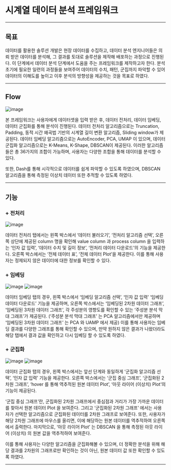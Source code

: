 # 시계열 데이터 분석 프레임워크

------------------------------

## 목표

  데이터를 활용한 솔루션 개발은 현장 데이터를 수집하고, 데이터 분석 엔지니어들은 의뢰 받은 데이터를 분석해, 그 결과를 토대로 솔루션을 제작해 배포하는 과정으로 진행된다. 이 단계에서 데이터 분석 단계에서 도움을 주는 프레임워크를 제작하고자 한다. 분석 초기에 필요한 일련의 과정들을 보여주어 데이터의 수치, 패턴, 군집까지 파악할 수 있어 데이터의 이해도를 높이고 이후 분석의 방향성을 제공하는 것을 목표로 하였다.
  
--------------------------------

## Flow

  ![image](https://user-images.githubusercontent.com/50603248/121654988-39b7e880-cad9-11eb-91f0-ff2214467256.png)
  
   본 프레임워크는 사용자에게 데이터셋을 입력 받은 후, 데이터 전처리, 데이터 임베딩, 데이터 군집화를 통해 분석이 진행된다.
 데이터 전처리 알고리즘으로는 Truncation, Padding, 동적 시간 왜곡법 기반의 시계열 길이 변환 알고리즘, Sliding window가 제공된다.
 데이터 임베딩 알고리즘으로는 AutoEncoder, PCA, UMAP 이 있으며, 데이터 군집화 알고리즘으로는 K-Means, K-Shape, DBSCAN이 제공된다.
 이러한 알고리즘들은 총 36가지의 조합이 가능하며, 사용자는 다양한 조합을 통해 데이터를 분석할 수 있다. 

 또한, Dash를 통해 시각적으로 데이터를 쉽게 파악할 수 있도록 하였으며, DBSCAN 알고리즘을 통해 측정된 이상치 데이터 또한 추적할 수 있도록 하였다. 
 
 ----------------------------
 
 ## 기능
 
 ### + 전처리
 
  ![image](https://user-images.githubusercontent.com/50603248/121655334-7daaed80-cad9-11eb-84b0-b1146389e30d.png)
  
  데이터 전처리 탭에서는 왼쪽 박스에서 ‘데이터 불러오기’, ‘전처리 알고리즘 선택’, 오른쪽 상단에
제공된 column 명을 확인해 value column 과 process column 을 입력하는 ‘인자 값 입력’, ‘데이터 수치 및 길이 정보’, ‘전처리 데이터 다운로드’의 기능을 제공한다.
오른쪽 박스에서는 ‘전체 데이터 표’, ‘전체 데이터 Plot’을 제공한다.
이를 통해 사용자는 정제되지 않은 데이터에 대한 정보를 확인할 수 있다.

### + 임베딩

  ![image](https://user-images.githubusercontent.com/50603248/121655453-97e4cb80-cad9-11eb-8ed7-8b43a1c7bc89.png)
  ![image](https://user-images.githubusercontent.com/50603248/121655486-9d421600-cad9-11eb-9851-084b288d641f.png)

  데이터 임베딩 탭의 경우, 왼쪽 박스에서 ‘임베딩 알고리즘 선택’, ‘인자 값 입력’ ‘임베딩 데이터 다운로드’ 기능을 제공하며, 오른쪽 박스에서는 ‘임베딩된 2차원 데이터 그래프’, ‘임베딩된 3차원 데이터 그래프’, 각 주성분의 영향도를 확인할 수 있는 ‘주성분 분석 막대 그래프’가 제공된다. 
(‘주성분 분석 막대 그래프’ 는 PCA 알고리즘에서만 제공하며 ‘임베딩된 3차원 데이터 그래프’ 는 PCA 와 UAMP 에서 제공)
 이를 통해 사용자는 임베딩 결과를 다양한 그래프를 통해 확인할 수 있으며, 만약 원하지 않은 결과가 나왔더라도 해당 탭에서 결과 값을 확인하고 다시 임베딩 할 수 있도록 하였다.

### + 군집화

  ![image](https://user-images.githubusercontent.com/50603248/121655583-ae8b2280-cad9-11eb-92af-7190772fda0b.png)
   ![image](https://user-images.githubusercontent.com/50603248/121655630-b8148a80-cad9-11eb-9e8c-19cfa9e8a0b4.png)

  데이터 군집화 탭의 경우, 왼쪽 박스에서는 앞선 단계와 동일하게 ‘군집화 알고리즘 선택’, ‘인자 값 입력’ 기능을 제공한다. 오른쪽 박스에서는 ‘군집 중심 그래프’, ‘군집화된 2차원 그래프’, ‘hover 를 통해 역추적된 원본 데이터 Plot’, ‘아웃 라이어 (이상치) Plot’의 기능이 제공된다.

  ‘군집 중심 그래프’란, 군집화된 2차원 그래프에서 중심점과 거리가 가장 가까운 데이터를 찾아서 원본 데이터 Plot 을 보여준다.
 그리고 ‘군집화된 2차원 그래프’ 에서는 사용자가 선택한 알고리즘으로 군집화된 데이터를 2차원 그래프로 보여준다. 또한, 사용자가 해당 2차원 그래프에 마우스를 올리면, 이에 해당하는 원본 데이터를 역추적하여 오른쪽에서 출력한다. 
  마지막으로, ‘아웃 라이어 Plot’ 는 DBSCAN 을 통해 측정된 아웃 라이어 (이상치) 의 원본 값을 역추적하여 보여준다.

  이를 통해 사용자는 다양한 알고리즘을 군집화해볼 수 있으며, 더 정확한 분석을 위해 해당 결과를 2차원의 그래프로만 확인하는 것이 아닌, 원본 데이터 값 또한 확인할 수 있도록 하였다. 


-----------------------------
 
